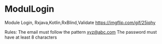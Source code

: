 # ModulLogin
Module Login, Rxjava,Kotlin,RxBlind,Validate
https://imgflip.com/gif/25iqhy

Rules:
The email must follow the pattern xyz@abc.com
The password must have at least 8 characters
